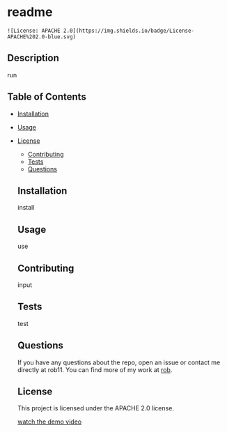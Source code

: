 # readme
    ![License: APACHE 2.0](https://img.shields.io/badge/License-APACHE%202.0-blue.svg)
  
  ## Description
  
  run
  
  ## Table of Contents
  
  * [Installation](#installation)
  * [Usage](#usage)
  
* [License](#license)

  * [Contributing](#contributing)
  * [Tests](#tests)
  * [Questions](#questions)
  
  ## Installation
  
  install
  
  ## Usage
  
  use
  
  ## Contributing
  
  input
  
  ## Tests
  
  test
  
  ## Questions
  
  If you have any questions about the repo, open an issue or contact me directly at rob11. You can find more of my work at [rob](https://github.com/rob/).
  
  ## License
  
  This project is licensed under the APACHE 2.0 license.
  
  [watch the demo video](./assets/New%201%20readme.mov)
  